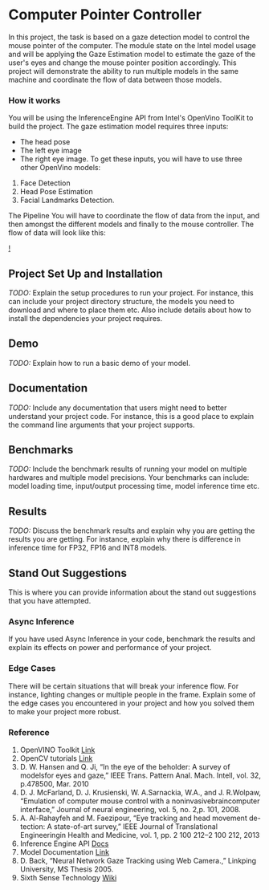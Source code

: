 # Computer Pointer Controller

In this project, the task is based on a gaze detection model to control the mouse pointer of the computer. The module state on the Intel model usage and will be applying the Gaze Estimation model to estimate the gaze of the user's eyes and change the mouse pointer position accordingly. This project will demonstrate the ability to run multiple models in the same machine and coordinate the flow of data between those models.

### How it works
You will be using the InferenceEngine API from Intel's OpenVino ToolKit to build the project. The gaze estimation model requires three inputs:

 - The head pose
 - The left eye image
 - The right eye image.
To get these inputs, you will have to use three other OpenVino models:

1. Face Detection
2. Head Pose Estimation
3. Facial Landmarks Detection.

The Pipeline
You will have to coordinate the flow of data from the input, and then amongst the different models and finally to the mouse controller. The flow of data will look like this:

[!](media/pipeline.png)

## Project Set Up and Installation
*TODO:* Explain the setup procedures to run your project. For instance, this can include your project directory structure, the models you need to download and where to place them etc. Also include details about how to install the dependencies your project requires.




## Demo
*TODO:* Explain how to run a basic demo of your model.

## Documentation
*TODO:* Include any documentation that users might need to better understand your project code. For instance, this is a good place to explain the command line arguments that your project supports.

## Benchmarks
*TODO:* Include the benchmark results of running your model on multiple hardwares and multiple model precisions. Your benchmarks can include: model loading time, input/output processing time, model inference time etc.

## Results
*TODO:* Discuss the benchmark results and explain why you are getting the results you are getting. For instance, explain why there is difference in inference time for FP32, FP16 and INT8 models.

## Stand Out Suggestions
This is where you can provide information about the stand out suggestions that you have attempted.

### Async Inference
If you have used Async Inference in your code, benchmark the results and explain its effects on power and performance of your project.

### Edge Cases
There will be certain situations that will break your inference flow. For instance, lighting changes or multiple people in the frame. Explain some of the edge cases you encountered in your project and how you solved them to make your project more robust.

### Reference 

1. OpenVINO Toolkit [Link](https://docs.openvinotoolkit.org/2020.1/index.html)
2. OpenCV tutorials [Link](https://www.pyimagesearch.com/2018/07/19/opencv-tutorial-a-guide-to-learn-opencv/)
3. D. W. Hansen and Q. Ji, “In the eye of the beholder: A survey of modelsfor eyes and gaze,” IEEE Trans. Pattern Anal. Mach. Intell, vol. 32, p.478500, Mar. 2010
4. D. J. McFarland, D. J. Krusienski, W. A.Sarnackia, W.A., and J. R.Wolpaw, “Emulation of computer mouse control with a noninvasivebraincomputer interface,” Journal of neural engineering, vol. 5, no. 2,p. 101, 2008.
5. A. Al-Rahayfeh and M. Faezipour, “Eye tracking and head movement de-tection: A state-of-art survey,” IEEE Journal of Translational Engineeringin Health and Medicine, vol. 1, pp. 2 100 212–2 100 212, 2013
6. Inference Engine API [Docs](https://docs.openvinotoolkit.org/latest/openvino_inference_engine_ie_bridges_python_docs_api_overview.html)
7. Model Documentation [Link](https://docs.openvinotoolkit.org/latest/omz_models_intel_index.html)
8. D. Back, “Neural Network Gaze Tracking using Web Camera.,”
Linkping University, MS Thesis 2005.
9. Sixth Sense Technology [Wiki](https://en.wikipedia.org/wiki/SixthSense)
